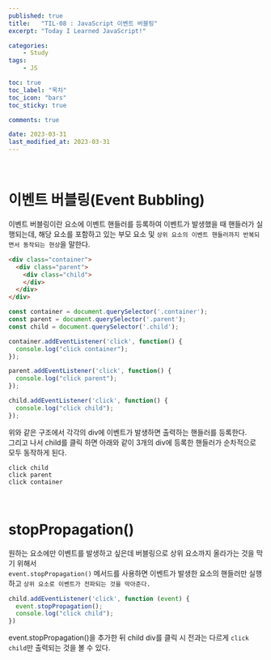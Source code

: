 ```yaml
---
published: true
title:   "TIL-08 : JavaScript 이벤트 버블링"
excerpt: "Today I Learned JavaScript!"

categories:
    - Study
tags:
    - JS

toc: true
toc_label: "목차"
toc_icon: "bars"
toc_sticky: true

comments: true

date: 2023-03-31
last_modified_at: 2023-03-31
---
```

<br>

# 이벤트 버블링(Event Bubbling)

이벤트 버블링이란 요소에 이벤트 핸들러를 등록하여 이벤트가 발생했을 때 핸들러가 실행되는데, 해당 요소를 포함하고 있는 부모 요소 및 `상위 요소의 이벤트 핸들러까지 반복되면서 동작되는 현상`을 말한다.

```html
<div class="container">
  <div class="parent">
    <div class="child">
    </div>
  </div>
</div>
```
```javascript
const container = document.querySelector('.container');
const parent = document.querySelector('.parent');
const child = document.querySelector('.child');

container.addEventListener('click', function() {
  console.log("click container");
});

parent.addEventListener('click', function() {
  console.log("click parent");
});

child.addEventListener('click', function() {
  console.log("click child");
});
```

위와 같은 구조에서 각각의 div에 이벤트가 발생하면 출력하는 핸들러를 등록한다.  
그리고 나서 child를 클릭 하면 아래와 같이 3개의 div에 등록한 핸들러가 순차적으로 모두 동작하게 된다.

```
click child
click parent
click container
```

<br>

# stopPropagation()

원하는 요소에만 이벤트를 발생하고 싶은데 버블링으로 상위 요소까지 올라가는 것을 막기 위해서  
`event.stopPropagation()` 메서드를 사용하면 이벤트가 발생한 요소의 핸들러만 실행하고 `상위 요소로 이벤트가 전파되는 것을 막아준다.`

```javascript
child.addEventListener('click', function (event) {
  event.stopPropagation();
  console.log("click child");
})
```

event.stopPropagation()을 추가한 뒤 child div를 클릭 시 전과는 다르게 `click child`만 출력되는 것을 볼 수 있다.